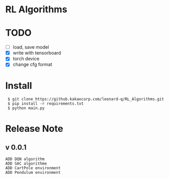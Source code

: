 # RL Algorithms

# TODO
 - [ ] load, save model
 - [x] write with tensorboard
 - [x] torch device 
 - [x] change cfg format

# Install
  
```
 $ git clone https://github.kakaocorp.com/leonard-q/RL_Algorithms.git  
 $ pip install -r requirements.txt  
 $ python main.py 
```

# Release Note
## v 0.0.1
    ADD DQN algorithm
    ADD SAC algorithme
    ADD CartPole environment
    ADD Pendulum environment
